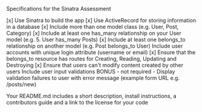 Specifications for the Sinatra Assessment

[x] Use Sinatra to build the app
[x] Use ActiveRecord for storing information in a database
[x] Include more than one model class (e.g. User, Post, Category)
[x] Include at least one has_many relationship on your User model 
 (e.g. 5. User has_many Posts)
[x] Include at least one belongs_to relationship on another model 
 (e.g. Post belongs_to User)
 Include user accounts with unique login attribute (username or email)
[x] Ensure that the belongs_to resource has routes for Creating, Reading, Updating and Destroying
[x] Ensure that users can't modify content created by other users
 Include user input validations
 BONUS - not required - Display validation failures to user with error message (example form URL e.g. /posts/new)

 Your README.md includes a short description, install instructions, a contributors guide and a link to the license for your code
